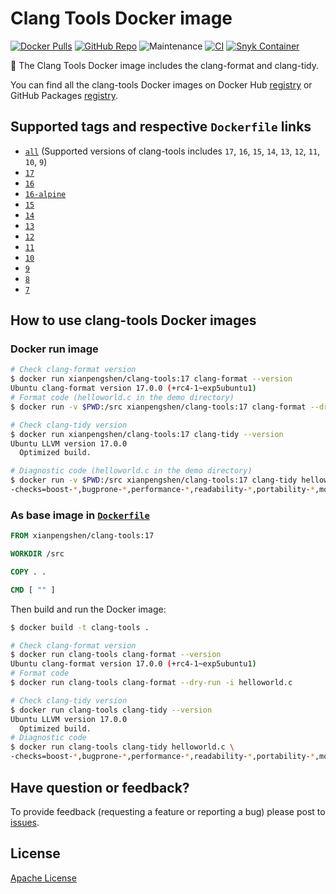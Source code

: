 # Clang Tools Docker image

[![Docker Pulls](https://img.shields.io/docker/pulls/xianpengshen/clang-tools)](https://hub.docker.com/r/xianpengshen/clang-tools)
[![GitHub Repo](https://img.shields.io/badge/GitHub%20Repo-URL-blue?logo=github)](https://github.com/cpp-linter/clang-tools-docker)
![Maintenance](https://img.shields.io/maintenance/yes/2024)
[![CI](https://github.com/cpp-linter/clang-tools-docker/actions/workflows/CI.yml/badge.svg)](https://github.com/cpp-linter/clang-tools-docker/actions/workflows/CI.yml)
[![Snyk Container](https://github.com/cpp-linter/clang-tools-docker/actions/workflows/snyk-container.yml/badge.svg)](https://github.com/cpp-linter/clang-tools-docker/actions/workflows/snyk-container.yml)

🐳 The Clang Tools Docker image includes the clang-format and clang-tidy.

You can find all the clang-tools Docker images on Docker Hub [registry](https://hub.docker.com/r/xianpengshen/clang-tools) or GitHub Packages [registry](https://github.com/cpp-linter/clang-tools-docker/pkgs/container/clang-tools).

## Supported tags and respective `Dockerfile` links

* [`all`](https://github.com/cpp-linter/clang-tools-docker/blob/master/Dockerfile.all) (Supported versions of clang-tools includes `17`, `16`, `15`, `14`, `13`, `12`, `11`, `10`, `9`)
* [`17`](https://github.com/cpp-linter/clang-tools-docker/blob/master/Dockerfile)
* [`16`](https://github.com/cpp-linter/clang-tools-docker/blob/master/Dockerfile)
* [`16-alpine`](https://github.com/cpp-linter/clang-tools-docker/blob/master/Dockerfile.alpine)
* [`15`](https://github.com/cpp-linter/clang-tools-docker/blob/master/Dockerfile)
* [`14`](https://github.com/cpp-linter/clang-tools-docker/blob/master/Dockerfile)
* [`13`](https://github.com/cpp-linter/clang-tools-docker/blob/master/Dockerfile)
* [`12`](https://github.com/cpp-linter/clang-tools-docker/blob/master/Dockerfile)
* [`11`](https://github.com/cpp-linter/clang-tools-docker/blob/master/Dockerfile)
* [`10`](https://github.com/cpp-linter/clang-tools-docker/blob/master/Dockerfile)
* [`9`](https://github.com/cpp-linter/clang-tools-docker/blob/master/Dockerfile)
* [`8`](https://github.com/cpp-linter/clang-tools-docker/blob/master/Dockerfile)
* [`7`](https://github.com/cpp-linter/clang-tools-docker/blob/master/Dockerfile)

## How to use clang-tools Docker images

### Docker run image

```bash
# Check clang-format version
$ docker run xianpengshen/clang-tools:17 clang-format --version
Ubuntu clang-format version 17.0.0 (+rc4-1~exp5ubuntu1)
# Format code (helloworld.c in the demo directory)
$ docker run -v $PWD:/src xianpengshen/clang-tools:17 clang-format --dry-run -i helloworld.c

# Check clang-tidy version
$ docker run xianpengshen/clang-tools:17 clang-tidy --version
Ubuntu LLVM version 17.0.0
  Optimized build.

# Diagnostic code (helloworld.c in the demo directory)
$ docker run -v $PWD:/src xianpengshen/clang-tools:17 clang-tidy helloworld.c \
-checks=boost-*,bugprone-*,performance-*,readability-*,portability-*,modernize-*,clang-analyzer-cplusplus-*,clang-analyzer-*,cppcoreguidelines-*
```

### As base image in [`Dockerfile`](https://github.com/cpp-linter/clang-tools-docker/blob/master/demo/Dockerfile)

```Dockerfile
FROM xianpengshen/clang-tools:17

WORKDIR /src

COPY . .

CMD [ "" ]
```

Then build and run the Docker image:

```bash
$ docker build -t clang-tools .

# Check clang-format version
$ docker run clang-tools clang-format --version
Ubuntu clang-format version 17.0.0 (+rc4-1~exp5ubuntu1)
# Format code
$ docker run clang-tools clang-format --dry-run -i helloworld.c

# Check clang-tidy version
$ docker run clang-tools clang-tidy --version
Ubuntu LLVM version 17.0.0
  Optimized build.
# Diagnostic code
$ docker run clang-tools clang-tidy helloworld.c \
-checks=boost-*,bugprone-*,performance-*,readability-*,portability-*,modernize-*,clang-analyzer-cplusplus-*,clang-analyzer-*,cppcoreguidelines-*
```

## Have question or feedback?

To provide feedback (requesting a feature or reporting a bug) please post to [issues](https://github.com/cpp-linter/clang-tools-docker/issues).

## License

[Apache License](https://github.com/cpp-linter/clang-tools-docker/blob/master/LICENSE)
